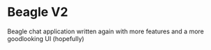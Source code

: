 # Beagle V2

Beagle chat application written again with more features and a more goodlooking UI (hopefully)
